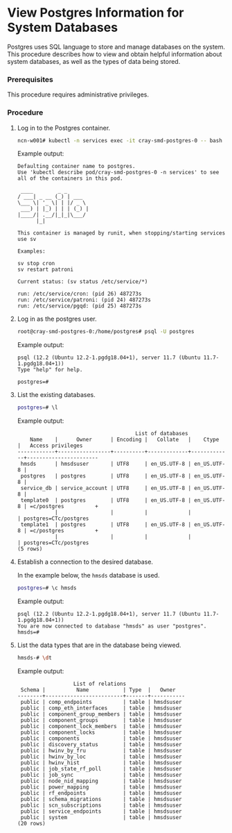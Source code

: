 # View Postgres Information for System Databases

Postgres uses SQL language to store and manage databases on the system. This procedure describes how to view and obtain helpful information about system databases, as well as the types of data being stored.

### Prerequisites

This procedure requires administrative privileges.

### Procedure

1.  Log in to the Postgres container.

    ```bash
    ncn-w001# kubectl -n services exec -it cray-smd-postgres-0 -- bash
    ```

    Example output:

    ```
    Defaulting container name to postgres.
    Use 'kubectl describe pod/cray-smd-postgres-0 -n services' to see all of the containers in this pod.

     ____        _ _
    / ___| _ __ (_) | ___
    \___ \| '_ \| | |/ _ \
     ___) | |_) | | | (_) |
    |____/| .__/|_|_|\___/
          |_|

    This container is managed by runit, when stopping/starting services use sv

    Examples:

    sv stop cron
    sv restart patroni

    Current status: (sv status /etc/service/*)

    run: /etc/service/cron: (pid 26) 487273s
    run: /etc/service/patroni: (pid 24) 487273s
    run: /etc/service/pgqd: (pid 25) 487273s
    ```

2.  Log in as the postgres user.

    ```bash
    root@cray-smd-postgres-0:/home/postgres# psql -U postgres
    ```

    Example output:

    ```
    psql (12.2 (Ubuntu 12.2-1.pgdg18.04+1), server 11.7 (Ubuntu 11.7-1.pgdg18.04+1))
    Type "help" for help.

    postgres=#
    ```

3.  List the existing databases.

    ```bash
    postgres=# \l
    ```

    Example output:

    ```
                                          List of databases
        Name    |      Owner      | Encoding |   Collate   |    Ctype    |   Access privileges
    ------------+-----------------+----------+-------------+-------------+-----------------------
     hmsds      | hmsdsuser       | UTF8     | en_US.UTF-8 | en_US.UTF-8 |
     postgres   | postgres        | UTF8     | en_US.UTF-8 | en_US.UTF-8 |
     service_db | service_account | UTF8     | en_US.UTF-8 | en_US.UTF-8 |
     template0  | postgres        | UTF8     | en_US.UTF-8 | en_US.UTF-8 | =c/postgres          +
                |                 |          |             |             | postgres=CTc/postgres
     template1  | postgres        | UTF8     | en_US.UTF-8 | en_US.UTF-8 | =c/postgres          +
                |                 |          |             |             | postgres=CTc/postgres
    (5 rows)
    ```

4.  Establish a connection to the desired database.

    In the example below, the `hmsds` database is used.

    ```bash
    postgres=# \c hmsds
    ```

    Example output:

    ```
    psql (12.2 (Ubuntu 12.2-1.pgdg18.04+1), server 11.7 (Ubuntu 11.7-1.pgdg18.04+1))
    You are now connected to database "hmsds" as user "postgres".
    hmsds=#
    ```

5.  List the data types that are in the database being viewed.

    ```bash
    hmsds-# \dt
    ```

    Example output:

    ```
                      List of relations
     Schema |          Name           | Type  |   Owner
    --------+-------------------------+-------+-----------
     public | comp_endpoints          | table | hmsdsuser
     public | comp_eth_interfaces     | table | hmsdsuser
     public | component_group_members | table | hmsdsuser
     public | component_groups        | table | hmsdsuser
     public | component_lock_members  | table | hmsdsuser
     public | component_locks         | table | hmsdsuser
     public | components              | table | hmsdsuser
     public | discovery_status        | table | hmsdsuser
     public | hwinv_by_fru            | table | hmsdsuser
     public | hwinv_by_loc            | table | hmsdsuser
     public | hwinv_hist              | table | hmsdsuser
     public | job_state_rf_poll       | table | hmsdsuser
     public | job_sync                | table | hmsdsuser
     public | node_nid_mapping        | table | hmsdsuser
     public | power_mapping           | table | hmsdsuser
     public | rf_endpoints            | table | hmsdsuser
     public | schema_migrations       | table | hmsdsuser
     public | scn_subscriptions       | table | hmsdsuser
     public | service_endpoints       | table | hmsdsuser
     public | system                  | table | hmsdsuser
    (20 rows)
    ```

